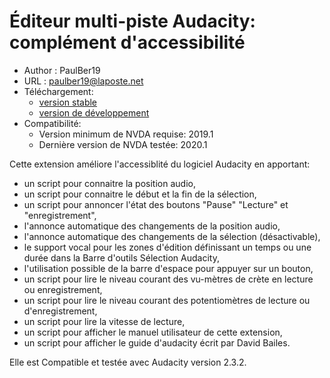 # Éditeur multi-piste Audacity: complément d'accessibilité #
* Author : PaulBer19
* URL : paulber19@laposte.net
* Téléchargement:
	* [version stable][1]
	* [version de développement][2]
* Compatibilité:
	* Version minimum de NVDA requise: 2019.1
	* Dernière version  de NVDA testée: 2020.1


Cette extension améliore l'accessiblité du logiciel Audacity en apportant:

* un script  pour connaitre la position audio,
* un script  pour connaitre le début et la fin de la sélection,
* un script pour annoncer l'état des boutons "Pause" "Lecture" et "enregistrement",
* l'annonce automatique des changements de la position audio,
* l'annonce automatique des changements de la sélection (désactivable),
* le support vocal pour les zones  d'édition  définissant un temps ou une durée dans la Barre d'outils Sélection Audacity,
* l'utilisation possible de la barre d'espace pour appuyer sur un bouton,
* un  script pour lire le niveau courant des vu-mètres de crète  en lecture ou enregistrement,
* un  script pour lire le niveau courant des potentiomètres de lecture ou d'enregistrement,
* un  script pour lire  la vitesse de lecture,
* un  script pour afficher le manuel utilisateur de cette extension,
* un script pour afficher le guide d'audacity écrit par  David Bailes.


Elle est Compatible et testée avec Audacity version 2.3.2.

[1]: https://github.com/paulber007/AllMyNVDAAddons/raw/master/audacityAccessEnhancement/audacityAccessEnhancement-1.4.1.nvda-addon
[2]: https://github.com/paulber007/AllMyNVDAAddons/tree/master/audacityAccessEnhancement/dev
